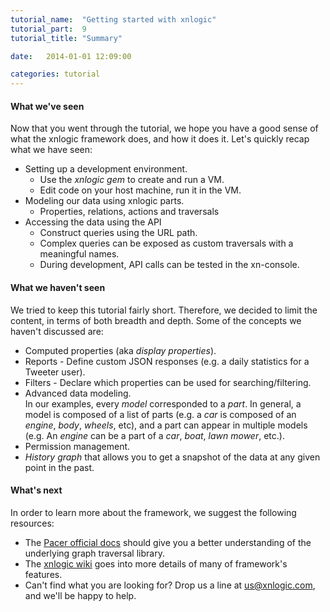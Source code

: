 ```yaml
---
tutorial_name:  "Getting started with xnlogic"
tutorial_part:  9
tutorial_title: "Summary"

date:   2014-01-01 12:09:00

categories: tutorial
---
```


#### What we've seen

Now that you went through the tutorial, we hope you have a good sense of what the xnlogic framework does, and how it does it. Let's quickly recap what we have seen:


 * Setting up a development environment.
   * Use the _xnlogic gem_ to create and run a VM.
   * Edit code on your host machine, run it in the VM.
 * Modeling our data using xnlogic parts.
   * Properties, relations, actions and traversals
 * Accessing the data using the API
   * Construct queries using the URL path.
   * Complex queries can be exposed as custom traversals with a meaningful names.
   * During development, API calls can be tested in the xn-console.


#### What we haven't seen

We tried to keep this tutorial fairly short. Therefore, we decided to limit the content, in terms of both breadth and depth. Some of the concepts we haven't discussed are:

 * Computed properties (aka _display properties_).
 * Reports - Define custom JSON responses (e.g. a daily statistics for a Tweeter user).
 * Filters - Declare which properties can be used for searching/filtering.
 * Advanced data modeling.    
   In our examples, every _model_ corresponded to a _part_. In general, a model is composed of a list of parts (e.g. a _car_ is composed of an _engine_, _body_, _wheels_, etc), and a part can appear in multiple models (e.g. An _engine_ can be a part of a _car_, _boat_, _lawn mower_, etc.).
 * Permission management.
 * _History graph_ that allows you to get a snapshot of the data at any given point in the past.


#### What's next

In order to learn more about the framework, we suggest the following resources:

 * The [Pacer official docs](https://github.com/pangloss/pacer/wiki) should give you a better understanding of the underlying graph traversal library.
 * The [xnlogic wiki](https://github.com/xnlogic/xnlogic/wiki) goes into more details of many of framework's features.
 * Can't find what you are looking for? Drop us a line at [us@xnlogic.com](mailto:us@xnlogic.com), and we'll be happy to help.


 



